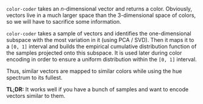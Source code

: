 `color-coder` takes an _n_-dimensional vector and returns a color.
Obviously, vectors live in a much larger space than the 3-dimensional space of colors,
so we will have to sacrifice some information.

`color-coder` takes a sample of vectors and  identifies the one-dimensional subspace
with the most variation in it (using PCA / SVD).
Then it maps it to a `[0, 1]` interval and builds the empirical
cumulative distribution function of the samples projected onto this subspace.
It is used later during color encoding in order to ensure a uniform distribution within
the `[0, 1]` interval.

Thus, similar vectors are mapped to similar colors while using the hue spectrum to its fullest.

__TL;DR:__ It works well if you have a bunch of samples and want to encode vectors similar to them.
